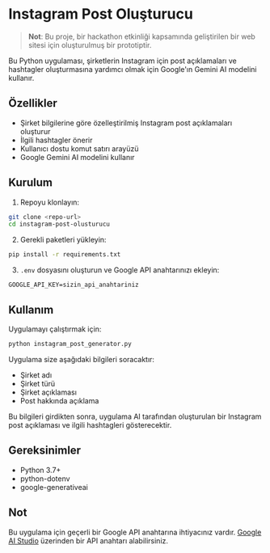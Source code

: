 # Instagram Post Oluşturucu

> **Not**: Bu proje, bir hackathon etkinliği kapsamında geliştirilen bir web sitesi için oluşturulmuş bir prototiptir.

Bu Python uygulaması, şirketlerin Instagram için post açıklamaları ve hashtagler oluşturmasına yardımcı olmak için Google'ın Gemini AI modelini kullanır.

## Özellikler

- Şirket bilgilerine göre özelleştirilmiş Instagram post açıklamaları oluşturur
- İlgili hashtagler önerir
- Kullanıcı dostu komut satırı arayüzü
- Google Gemini AI modelini kullanır

## Kurulum

1. Repoyu klonlayın:
```bash
git clone <repo-url>
cd instagram-post-olusturucu
```

2. Gerekli paketleri yükleyin:
```bash
pip install -r requirements.txt
```

3. `.env` dosyasını oluşturun ve Google API anahtarınızı ekleyin:
```
GOOGLE_API_KEY=sizin_api_anahtariniz
```

## Kullanım

Uygulamayı çalıştırmak için:

```bash
python instagram_post_generator.py
```

Uygulama size aşağıdaki bilgileri soracaktır:
- Şirket adı
- Şirket türü
- Şirket açıklaması
- Post hakkında açıklama

Bu bilgileri girdikten sonra, uygulama AI tarafından oluşturulan bir Instagram post açıklaması ve ilgili hashtagleri gösterecektir.

## Gereksinimler

- Python 3.7+
- python-dotenv
- google-generativeai

## Not

Bu uygulama için geçerli bir Google API anahtarına ihtiyacınız vardır. [Google AI Studio](https://makersuite.google.com/app/apikey) üzerinden bir API anahtarı alabilirsiniz. 